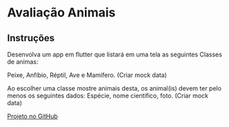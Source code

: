 # Avaliação Animais

## Instruções

Desenvolva um app em flutter que listará em uma tela as seguintes Classes de animas:

Peixe, Anfíbio, Réptil, Ave e Mamífero. (Criar mock data)

Ao escolher uma classe mostre animais desta, os animal(is) devem ter pelo menos os seguintes dados:
Espécie, nome científico, foto. (Criar mock data)

[Projeto no GitHub](https://github.com/Yan22Oliveira/Avaliacao-Animais)
